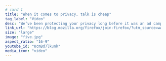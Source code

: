 ```yaml
---
# card 1
title: "When it comes to privacy, talk is cheap"
tag_label: "Video"
desc: "We’ve been protecting your privacy long before it was an ad campaign for other companies. Join Firefox for the respect you deserve from a tech company that fights for you."
link_url: "https://blog.mozilla.org/firefox/join-firefox/?utm_source=www.mozilla.org&utm_medium=referral&utm_campaign=homepage&utm_content=card"
size: "large"
image: "five.jpg"
aspect_ratio: "16-9"
youtube_id: "8cmBd7lkunk"
media_icon: "video"
---
```

